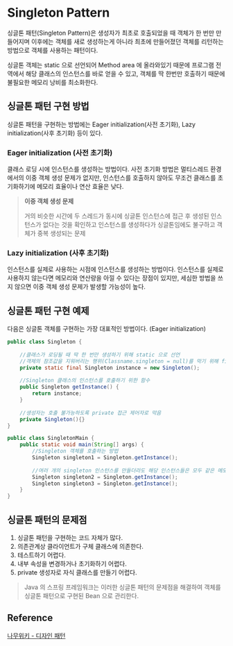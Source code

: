 # Singleton Pattern

싱글톤 패턴(Singleton Pattern)은 생성자가 최초로 호출되었을 때 객체가 한 번만 만들어지며 
이후에는 객체를 새로 생성하는게 아니라 최초에 만들어졌던 객체를 리턴하는 방법으로 객체를 사용하는 패턴이다.

싱글톤 객체는 static 으로 선언되어 Method area 에 올라와있기 때문에 프로그램 전역에서 해당 클래스의 인스턴스를 바로 얻을 수 있고, 객체를 딱 한번만 호출하기 때문에 불필요한 메모리 낭비를 최소화한다.

## 싱글톤 패턴 구현 방법

싱글톤 패턴을 구현하는 방법에는 Eager initialization(사전 초기화), Lazy initialization(사후 초기화) 등이 있다.

### Eager initialization (사전 초기화)

클래스 로딩 시에 인스턴스를 생성하는 방법이다. 사전 초기화 방법은 멀티스레드 환경에서의 이중 객체 생성 문제가 없지만,
인스턴스를 호출하지 않아도 무조건 클래스를 초기화하기에 메모리 효율이나 연산 효율은 낮다.

> **이중 객체 생성 문제**
> 
> 거의 비슷한 시간에 두 스레드가 동시에 싱글톤 인스턴스에 접근 후 생성된 인스턴스가 없다는 것을 확인하고 인스턴스를 생성하다가 싱글톤임에도 불구하고 객체가 중복 생성되는 문제

### Lazy initialization (사후 초기화)

인스턴스를 실제로 사용하는 시점에 인스턴스를 생성하는 방법이다. 인스턴스를 실제로 사용하지 않는다면 메모리와 연산량을 아낄 수 있다는 장점이 있지만,
세심한 방법을 쓰지 않으면 이중 객체 생성 문제가 발생할 가능성이 높다.



## 싱글톤 패턴 구현 예제

다음은 싱글톤 객체를 구현하는 가장 대표적인 방법이다. (Eager initialization)

```java
public class Singleton {
    
    //클래스가 로딩될 때 딱 한 번만 생성하기 위해 static 으로 선언
    //객체의 참조값을 지워버리는 행위(Classname.singleton = null)를 막기 위해 final 로 선언
    private static final Singleton instance = new Singleton();
    
    //Singleton 클래스의 인스턴스를 호출하기 위한 함수
    public Singleton getInstance() {
        return instance;
    }
    
    //생성자는 호출 불가능하도록 private 접근 제어자로 막음
    private Singleton(){}
}
```

```java
public class SingletonMain {
    public static void main(String[] args) {
        //Singleton 객체를 호출하는 방법
        Singleton singleton1 = Singleton.getInstance();
        
        //여러 개의 singleton 인스턴스를 만들더라도 해당 인스턴스들은 모두 같은 메모리 주소를 가리킨다.
        Singleton singleton2 = Singleton.getInstance();
        Singleton singleton3 = Singleton.getInstance();
    }
}
```


## 싱글톤 패턴의 문제점

1. 싱글톤 패턴을 구현하는 코드 자체가 많다.
2. 의존관계상 클라이언트가 구체 클래스에 의존한다.
3. 테스트하기 어렵다.
4. 내부 속성을 변경하거나 초기화하기 어렵다.
5. private 생성자로 자식 클래스를 만들기 어렵다.

> Java 의 스프링 프레임워크는 이러한 싱글톤 패턴의 문제점을 해결하여 객체를 싱글톤 패턴으로 구현된 Bean 으로 관리한다.







## Reference

[나무위키 - 디자인 패턴](https://namu.wiki/w/%EB%94%94%EC%9E%90%EC%9D%B8%20%ED%8C%A8%ED%84%B4)